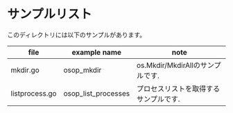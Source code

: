 # サンプルリスト

このディレクトリには以下のサンプルがあります。

| file           | example name          | note                      |
|----------------|-----------------------|---------------------------|
| mkdir.go       | osop\_mkdir           | os.Mkdir/MkdirAllのサンプルです. |
| listprocess.go | osop\_list\_processes | プロセスリストを取得するサンプルです.       |
